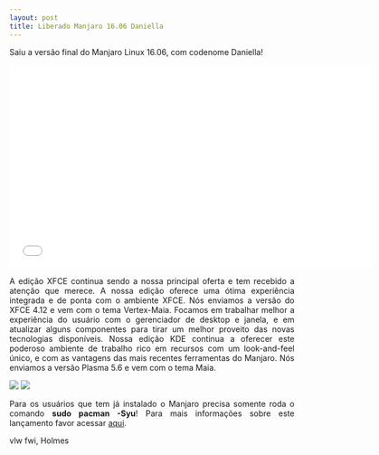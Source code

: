 ```yaml
---
layout: post
title: Liberado Manjaro 16.06 Daniella
---
```


<p style="text-align: justify;">Saiu a versão final do Manjaro Linux 16.06, com codenome Daniella!</p>

<iframe width="640" height="360" src="//www.youtube.com/embed/2TJA4lzmCs0?feature=player_detailpage" frameborder="0" allowfullscreen></iframe>

<p style="text-align: justify;">A edição XFCE continua sendo a nossa principal oferta e tem recebido a atenção que merece. A nossa edição oferece uma ótima experiência integrada e de ponta com o ambiente XFCE. Nós enviamos a versão do XFCE 4.12 e vem com o tema Vertex-Maia. Focamos em trabalhar melhor a experiência do usuário com o gerenciador de desktop e janela, e em atualizar alguns componentes para tirar um melhor proveito das novas tecnologias disponíveis. Nossa edição KDE continua a oferecer este poderoso ambiente de trabalho rico em recursos com um look-and-feel único, e com as vantagens das mais recentes ferramentas do Manjaro. Nós enviamos a versão Plasma 5.6 e vem com o tema Maia.</p>

<img src="https://manjaro.github.io/images/manjaro-16.06.jpg">

<img src="http://www.auplod.com/u/lduaop7f27c.png">

<p style="text-align: justify;">Para os usuários que tem já instalado o Manjaro precisa somente roda o comando <strong>sudo pacman -Syu</strong>! Para mais informações sobre este lançamento favor acessar <a href="https://forum.manjaro.org/t/stable-release-manjaro-16-06/3288">aqui</a>.</p>

vlw fwi, Holmes